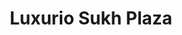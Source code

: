---
title: "Luxurio Sukh Plaza"
url: /bhagomajra-kharar-s-a-s-nagar-mohali-punjab/luxurio-sukh-plaza/
shop: Einkaufszentrum
---